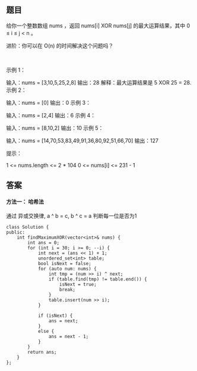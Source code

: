 ## 题目
给你一个整数数组 nums ，返回 nums[i] XOR nums[j] 的最大运算结果，其中 0 ≤ i ≤ j < n 。

进阶：你可以在 O(n) 的时间解决这个问题吗？

 

示例 1：

输入：nums = [3,10,5,25,2,8]
输出：28
解释：最大运算结果是 5 XOR 25 = 28.
示例 2：

输入：nums = [0]
输出：0
示例 3：

输入：nums = [2,4]
输出：6
示例 4：

输入：nums = [8,10,2]
输出：10
示例 5：

输入：nums = [14,70,53,83,49,91,36,80,92,51,66,70]
输出：127
 

提示：

1 <= nums.length <= 2 * 104
0 <= nums[i] <= 231 - 1

## 答案

#### 方法一： 哈希法
通过 异或交换律, a ^ b = c, b ^ c = a
判断每一位是否为1
```
class Solution {
public:
    int findMaximumXOR(vector<int>& nums) {
        int ans = 0;
        for (int i = 30; i >= 0; --i) {
            int next = (ans << 1) + 1;
            unordered_set<int> table;
            bool isNext = false;
            for (auto num: nums) {
                int tmp = (num >> i) ^ next;
                if (table.find(tmp) != table.end()) {
                    isNext = true;
                    break;
                }
                table.insert(num >> i);
            }

            if (isNext) {
                ans = next;
            }
            else {
                ans = next - 1;
            }
        }
        return ans;
    }
};
```
